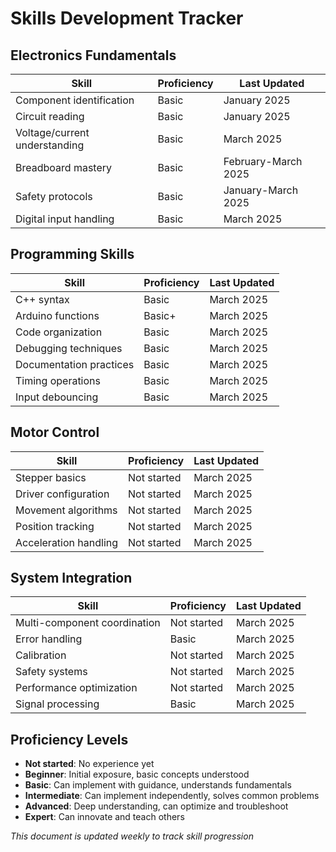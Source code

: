 # Skills Development Tracker

## Electronics Fundamentals
| Skill | Proficiency | Last Updated |
|-------|-------------|--------------|
| Component identification | Basic | January 2025 |
| Circuit reading | Basic | January 2025 |
| Voltage/current understanding | Basic | March 2025 |
| Breadboard mastery | Basic | February-March 2025 |
| Safety protocols | Basic | January-March 2025 |
| Digital input handling | Basic | March 2025 |

## Programming Skills
| Skill | Proficiency | Last Updated |
|-------|-------------|--------------|
| C++ syntax | Basic | March 2025 |
| Arduino functions | Basic+ | March 2025 |
| Code organization | Basic | March 2025 |
| Debugging techniques | Basic | March 2025 |
| Documentation practices | Basic | March 2025 |
| Timing operations | Basic | March 2025 |
| Input debouncing | Basic | March 2025 |

## Motor Control
| Skill | Proficiency | Last Updated |
|-------|-------------|--------------|
| Stepper basics | Not started | March 2025 |
| Driver configuration | Not started | March 2025 |
| Movement algorithms | Not started | March 2025 |
| Position tracking | Not started | March 2025 |
| Acceleration handling | Not started | March 2025 |

## System Integration
| Skill | Proficiency | Last Updated |
|-------|-------------|--------------|
| Multi-component coordination | Not started | March 2025 |
| Error handling | Basic | March 2025 |
| Calibration | Not started | March 2025 |
| Safety systems | Not started | March 2025 |
| Performance optimization | Not started | March 2025 |
| Signal processing | Basic | March 2025 |

## Proficiency Levels
- **Not started**: No experience yet
- **Beginner**: Initial exposure, basic concepts understood
- **Basic**: Can implement with guidance, understands fundamentals
- **Intermediate**: Can implement independently, solves common problems
- **Advanced**: Deep understanding, can optimize and troubleshoot
- **Expert**: Can innovate and teach others

*This document is updated weekly to track skill progression*
